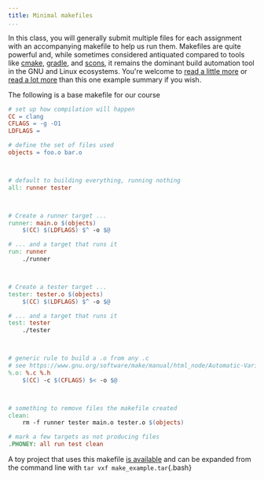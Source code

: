 ```yaml
---
title: Minimal makefiles
...
```


In this class, you will generally submit multiple files for each assignment
with an accompanying makefile to help us run them.
Makefiles are quite powerful and, while sometimes considered antiquated compared to tools like [cmake](https://cmake.org), [gradle](https://gradle.org), and [scons](https://scons.org),
it remains the dominant build automation tool in the GNU and Linux ecosystems.
You're welcome to [read a little more](https://uva-cs.github.io/pdr/tutorials/05-make/index.html) or [read a lot more](https://www.gnu.org/software/make/manual/)
than this one example summary if you wish.


The following is a base makefile for our course

````makefile
# set up how compilation will happen
CC = clang
CFLAGS = -g -O1
LDFLAGS = 

# define the set of files used
objects = foo.o bar.o



# default to building everything, running nothing
all: runner tester



# Create a runner target ...
runner: main.o $(objects)
	$(CC) $(LDFLAGS) $^ -o $@

# ... and a target that runs it
run: runner
	./runner



# Create a tester target ...
tester: tester.o $(objects)
	$(CC) $(LDFLAGS) $^ -o $@

# ... and a target that runs it
test: tester
	./tester



# generic rule to build a .o from any .c
# see https://www.gnu.org/software/make/manual/html_node/Automatic-Variables.html
%.o: %.c %.h
	$(CC) -c $(CFLAGS) $< -o $@



# something to remove files the makefile created
clean:
	rm -f runner tester main.o tester.o $(objects)

# mark a few targets as not producing files
.PHONEY: all run test clean 
````

A toy project that uses this makefile [is available](files/make_example.tar)
and can be expanded from the command line with `tar vxf make_example.tar`{.bash}

